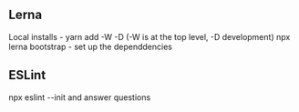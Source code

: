 Lerna
-----
Local installs - yarn add <package> -W -D (-W is at the top level, -D development)
npx lerna bootstrap - set up the dependdencies 

ESLint 
------
npx eslint --init and answer questions 
